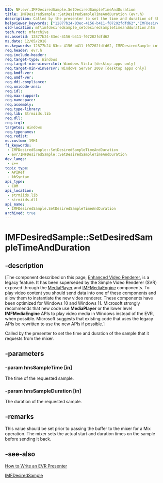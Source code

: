 ```yaml
---
UID: NF:evr.IMFDesiredSample.SetDesiredSampleTimeAndDuration
title: IMFDesiredSample::SetDesiredSampleTimeAndDuration (evr.h)
description: Called by the presenter to set the time and duration of the sample that it requests from the mixer.
helpviewer_keywords: ["12877b24-83ec-4156-b411-f07202fdfd62","IMFDesiredSample interface [Media Foundation]","SetDesiredSampleTimeAndDuration method","IMFDesiredSample.SetDesiredSampleTimeAndDuration","IMFDesiredSample::SetDesiredSampleTimeAndDuration","SetDesiredSampleTimeAndDuration","SetDesiredSampleTimeAndDuration method [Media Foundation]","SetDesiredSampleTimeAndDuration method [Media Foundation]","IMFDesiredSample interface","evr/IMFDesiredSample::SetDesiredSampleTimeAndDuration","mf.imfdesiredsample_setdesiredsampletimeandduration"]
old-location: mf\imfdesiredsample_setdesiredsampletimeandduration.htm
tech.root: mfarchive
ms.assetid: 12877b24-83ec-4156-b411-f07202fdfd62
ms.date: 12/05/2018
ms.keywords: 12877b24-83ec-4156-b411-f07202fdfd62, IMFDesiredSample interface [Media Foundation],SetDesiredSampleTimeAndDuration method, IMFDesiredSample.SetDesiredSampleTimeAndDuration, IMFDesiredSample::SetDesiredSampleTimeAndDuration, SetDesiredSampleTimeAndDuration, SetDesiredSampleTimeAndDuration method [Media Foundation], SetDesiredSampleTimeAndDuration method [Media Foundation],IMFDesiredSample interface, evr/IMFDesiredSample::SetDesiredSampleTimeAndDuration, mf.imfdesiredsample_setdesiredsampletimeandduration
req.header: evr.h
req.include-header: 
req.target-type: Windows
req.target-min-winverclnt: Windows Vista [desktop apps only]
req.target-min-winversvr: Windows Server 2008 [desktop apps only]
req.kmdf-ver: 
req.umdf-ver: 
req.ddi-compliance: 
req.unicode-ansi: 
req.idl: 
req.max-support: 
req.namespace: 
req.assembly: 
req.type-library: 
req.lib: Strmiids.lib
req.dll: 
req.irql: 
targetos: Windows
req.typenames: 
req.redist: 
ms.custom: 19H1
f1_keywords:
 - IMFDesiredSample::SetDesiredSampleTimeAndDuration
 - evr/IMFDesiredSample::SetDesiredSampleTimeAndDuration
dev_langs:
 - c++
topic_type:
 - APIRef
 - kbSyntax
api_type:
 - COM
api_location:
 - strmiids.lib
 - strmiids.dll
api_name:
 - IMFDesiredSample.SetDesiredSampleTimeAndDuration
archived: true
---
```


# IMFDesiredSample::SetDesiredSampleTimeAndDuration


## -description

[The component described on this page, [Enhanced Video Renderer](/windows/win32/medfound/enhanced-video-renderer), is a legacy feature. It has been superseded by the Simple Video Renderer (SVR) exposed through the [MediaPlayer](/uwp/api/windows.media.playback.mediaplayer) and [IMFMediaEngine](/windows/win32/api/mfmediaengine/nn-mfmediaengine-imfmediaengine) components. To play video content you should send data into one of these components and allow them to instantiate the new video renderer.  These components have been optimized for Windows 10 and Windows 11. Microsoft strongly recommends that new code use **MediaPlayer** or the lower level **IMFMediaEngine** APIs to play video media in Windows instead of the EVR, when possible. Microsoft suggests that existing code that uses the legacy APIs be rewritten to use the new APIs if possible.]

Called by the presenter to set the time and duration of the sample that it requests from the mixer.

## -parameters

### -param hnsSampleTime [in]

The time of the requested sample.

### -param hnsSampleDuration [in]

The duration of the requested sample.

## -remarks

This value should be set prior to passing the buffer to the mixer for a Mix operation. The mixer sets the actual start and duration times on the sample before sending it back.

## -see-also

<a href="/windows/desktop/medfound/how-to-write-an-evr-presenter">How to Write an EVR Presenter</a>



<a href="/windows/desktop/api/evr/nn-evr-imfdesiredsample">IMFDesiredSample</a>